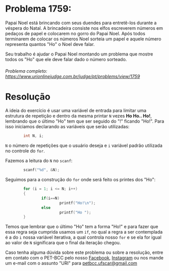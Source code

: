 # Problema 1759:

Papai Noel está brincando com seus duendes para entretê-los durante a véspera do Natal. A brincadeira consiste nos elfos escreverem números em pedaços de papel e colocarem no gorro do Papai Noel. Após todos terminarem de colocar os números Noel sorteia um papel e aquele número representa quantos "Ho" o Noel deve falar.

Seu trabalho é ajudar o Papai Noel montando um problema que mostre todos os "Ho" que ele deve falar dado o número sorteado.

###### Problema completo: https://www.urionlinejudge.com.br/judge/pt/problems/view/1759

# Resolução

A ideia do exercício é usar uma variável de entrada para limitar uma estrutura de repetição e dentro da mesma printar `N` vezes **Ho Ho.. Ho!**, lembrando que o último "Ho" tem que ser seguido do "!" ficando "Ho!".
Para isso iniciamos declarando as variáveis que serão utilizadas:


```c
        int N, i;
```
`N` o número de repetições que o usuário deseja e `i` variável padrão utilizada no controle do `for`.

Fazemos a leitura do `N` no `scanf`:

```c
        scanf("%d", &N);
```

Seguimos para a construção do `for` onde será feito os printes dos "Ho":

```c
        for (i = 1; i <= N; i++)
        {
                if(i==N)
                        printf("Ho!\n");
                else
                        printf("Ho ");
        }
```
Temos que lembrar que o último "Ho" tem a forma "Ho!" e para fazer que essa regra seja cumprida usamos um `if`, no qual a regra a ser contemplada é a do `i` nossa variável iterativa, a qual controla nosso `for` e se ela for igual ao valor de `N` significara que o final da iteração chegou.

Caso tenha alguma dúvida sobre este problema ou sobre a resolução, entre em contato com o PET-BCC pelo nosso
[Facebook](https://www.facebook.com/petbcc/),
[Instagram](https://www.instagram.com/petbcc.ufscar/)
ou nos mande um e-mail com o assunto "URI" para petbcc.ufscar@gmail.com